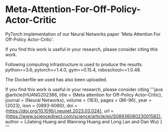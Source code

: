 # Meta-Attention-For-Off-Policy-Actor-Critic

PyTorch implementation of our Neural Networks paper 'Meta Attention For Off-Policy Actor-Critic'.

If you find this work is useful in your research, please consider citing this work.

Following computing infrastructure is used to produce the results: 
python==3.6, 
pytorch==1.4.0, 
gym==0.15.4, 
roboschool==1.0.48. 

The Dockerfile we used has also been uploaded.

If you find this work is useful in your research, please consider citing
'''java
@article{HUANG202386,
title = {Meta attention for Off-Policy Actor-Critic},
journal = {Neural Networks},
volume = {163},
pages = {86-96},
year = {2023},
issn = {0893-6080},
doi = {https://doi.org/10.1016/j.neunet.2023.03.024},
url = {https://www.sciencedirect.com/science/article/pii/S0893608023001582},
author = {Jiateng Huang and Wanrong Huang and Long Lan and Dan Wu}
}
'''
